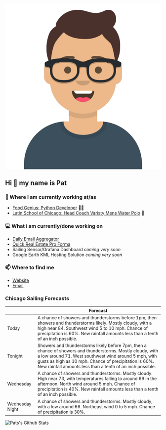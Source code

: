[![Social banner for p-j-falconer](https://raw.githubusercontent.com/P-J-FALCONER/P-J-FALCONER/master/assets/avataaars.svg)](https://patfalconer.com/)
## Hi :wave: my name is Pat

### 💼 Where I am currently working at/as
- [Food Genius: Python Developer](https://getfoodgenius.com/) 🍔🐍
- [Latin School of Chicago: Head Coach Varisty Mens Water Polo](https://www.latinschool.org/) 🤽


### 💻 What i am currently/done working on
 - [Daily Email Aggregator](https://github.com/P-J-FALCONER/dott_daily_mail)
 - [Quick Real Estate Pro Forma](https://github.com/P-J-FALCONER/henry)
 - Sailing Sensor/Grafana Dashboard *coming very soon*
 - Google Earth KML Hosting Solution *coming very soon*

### 📫 Where to find me
 - [Website](https://patfalconer.com/)
 - [Email](mailto:patrick.j.falconer@gmail.com)


### Chicago Sailing Forecasts
|   | Forecast  |
|---|---|
| Today | A chance of showers and thunderstorms before 1pm, then showers and thunderstorms likely. Mostly cloudy, with a high near 84. Southwest wind 5 to 10 mph. Chance of precipitation is 60%. New rainfall amounts less than a tenth of an inch possible. |
| Tonight | Showers and thunderstorms likely before 7pm, then a chance of showers and thunderstorms. Mostly cloudy, with a low around 71. West southwest wind around 5 mph, with gusts as high as 10 mph. Chance of precipitation is 60%. New rainfall amounts less than a tenth of an inch possible. |
| Wednesday | A chance of showers and thunderstorms. Mostly cloudy. High near 73, with temperatures falling to around 69 in the afternoon. North wind around 5 mph. Chance of precipitation is 40%. New rainfall amounts less than a tenth of an inch possible. |
| Wednesday Night | A chance of showers and thunderstorms. Mostly cloudy, with a low around 66. Northeast wind 0 to 5 mph. Chance of precipitation is 30%. |

![Pats's Github Stats](https://github-readme-stats.vercel.app/api?username=p-j-falconer&show_icons=true&theme=radical)

